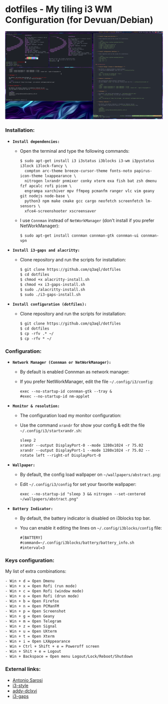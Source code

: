 dotfiles - My tiling i3 WM Configuration (for Devuan/Debian)
============================================================

![i3WM](examples/screenshot.png)

### Installation:

  * **`Install dependencies:`**
  
    * Open the terminal and type the following commands:
    
      ```shell
      $ sudo apt-get install i3 i3status i3blocks i3-wm i3pystatus i3lock i3lock-fancy \
        compton arc-theme breeze-cursor-theme fonts-noto papirus-icon-theme lxappearance \
        nitrogen lxrandr pnmixer conky xterm exa fish bat zsh dmenu fzf apcalc rofi picom \
        engrampa xarchiver mpv ffmpeg pcmanfm ranger vlc vim geany git nodejs node-base \
        python3 npm make cmake gcc cargo neofetch screenfetch lm-sensors \
        xfce4-screenshooter xscreensaver
      ````
    * I use `Connman` instead of `NetWorkManager` (don't install if you prefer NetWorkManager):

      ```shell
      $ sudo apt-get install connman connman-gtk connman-ui connman-vpn
      ````
      
  * **`Install i3-gaps and alacritty:`**
  
    * Clone repository and run the scripts for installation:

      ```shell
      $ git clone https://github.com/q3aql/dotfiles
      $ cd dotfiles
      $ chmod +x alacritty-install.sh
      $ chmod +x i3-gaps-install.sh
      $ sudo ./alacritty-install.sh
      $ sudo ./i3-gaps-install.sh
      ````

  * **`Install configuration (dotfiles):`**
  
    * Clone repository and run the scripts for installation:

      ```shell
      $ git clone https://github.com/q3aql/dotfiles
      $ cd dotfiles
      $ cp -rfv .* ~/
      $ cp -rfv * ~/
      ````

### Configuration:

  * **`Network Manager (Connman or NetWorkManager):`**
  
    * By default is enabled Connman as network manager:
    * If you prefer NetWorkManager, edit the file `~/.config/i3/config`:
    
      ```shell
      exec --no-startup-id connman-gtk --tray &
      #exec --no-startup-id nm-applet
      ````

  * **`Monitor & resolution:`**
  
    * The configuration load my monitor configuration:
    * Use the command `xrandr` for show your config & edit the file `~/.config/i3/startxrandr.sh`:
    
      ```shell
      sleep 2
      xrandr --output DisplayPort-0 --mode 1280x1024 -r 75.02
      xrandr --output DisplayPort-1 --mode 1280x1024 -r 75.02 --rotate left --right-of DisplayPort-0
      ````

  * **`Wallpaper:`**
  
    * By default, the config load wallpaper on `~/wallpapers/abstract.png`:
    * Edit  `~/.config/i3/config` for set your favorite wallpaper:
    
      ```shell
      exec --no-startup-id "sleep 3 && nitrogen --set-centered ~/wallpapers/abstract.png"
      ````

  * **`Battery Indicator:`**
  
    * By default, the battery indicator is disabled on i3blocks top bar.
    * You can enable it editing the lines on `~/.config/i3blocks/config` file:
    
      ```shell
      #[BATTERY]
      #command=~/.config/i3blocks/battery/battery_info.sh
      #interval=3
      ````

### Keys configuration:

My list of extra combinations:

    - Win + d = Open Dmenu
    - Win + x = Open Rofi (run mode)
    - Win + c = Open Rofi (window mode)
    - Win + o = Open Rofi (drun mode)
    - Win + b = Open Firefox
    - Win + n = Open PCManFM
    - Win + p = Open Screenshot
    - Win + g = Open Geany
    - Win + m = Open Telegram 
    - Win + z = Open Signal 
    - Win + u = Open UXterm
    - Win + t = Open Xterm
    - Win + i = Open LXAppearance
    - Win + Ctrl + Shift + e = Poweroff screen
    - Win + Shit + e = Logout
    - Win + Backspace = Open menu Logout/Lock/Reboot/Shutdown

### External links:

* [Antonio Sarosi](https://github.com/antoniosarosi/dotfiles/)
* [i3-style](https://github.com/altdesktop/i3-style)
* [addy-dclxvi](https://github.com/addy-dclxvi/i3-starterpack)
* [i3-gaps](https://github.com/Airblader/i3)

